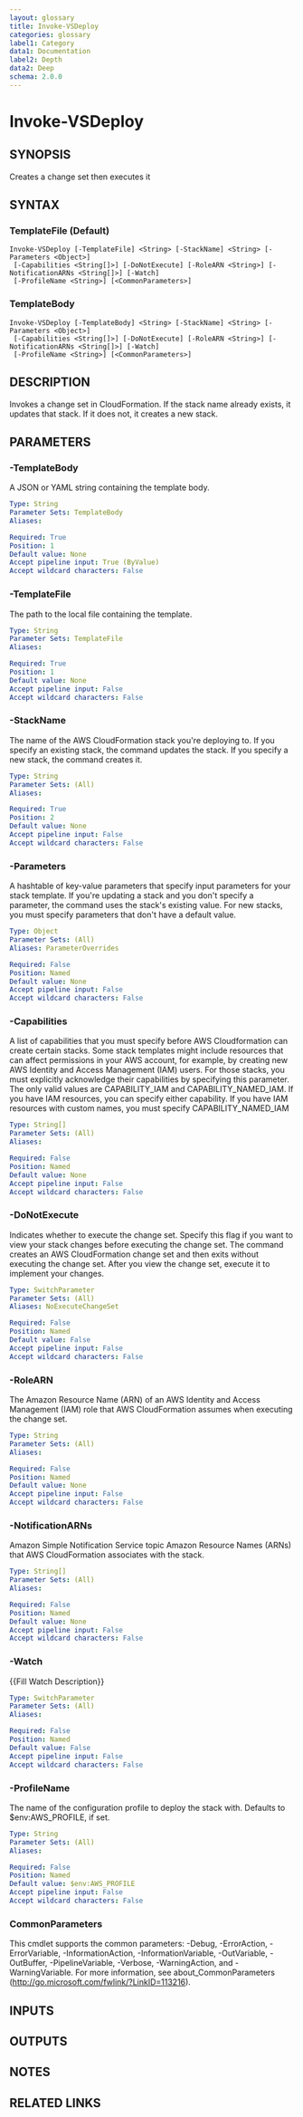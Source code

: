 ```yaml
---
layout: glossary
title: Invoke-VSDeploy
categories: glossary
label1: Category
data1: Documentation
label2: Depth
data2: Deep
schema: 2.0.0
---
```


# Invoke-VSDeploy

## SYNOPSIS
Creates a change set then executes it

## SYNTAX

### TemplateFile (Default)
```
Invoke-VSDeploy [-TemplateFile] <String> [-StackName] <String> [-Parameters <Object>]
 [-Capabilities <String[]>] [-DoNotExecute] [-RoleARN <String>] [-NotificationARNs <String[]>] [-Watch]
 [-ProfileName <String>] [<CommonParameters>]
```

### TemplateBody
```
Invoke-VSDeploy [-TemplateBody] <String> [-StackName] <String> [-Parameters <Object>]
 [-Capabilities <String[]>] [-DoNotExecute] [-RoleARN <String>] [-NotificationARNs <String[]>] [-Watch]
 [-ProfileName <String>] [<CommonParameters>]
```

## DESCRIPTION
Invokes a change set in CloudFormation.
If the stack name already exists, it updates that stack.
If it does not, it creates a new stack.

## PARAMETERS

### -TemplateBody
A JSON or YAML string containing the template body.

```yaml
Type: String
Parameter Sets: TemplateBody
Aliases:

Required: True
Position: 1
Default value: None
Accept pipeline input: True (ByValue)
Accept wildcard characters: False
```

### -TemplateFile
The path to the local file containing the template.

```yaml
Type: String
Parameter Sets: TemplateFile
Aliases:

Required: True
Position: 1
Default value: None
Accept pipeline input: False
Accept wildcard characters: False
```

### -StackName
The name of the AWS CloudFormation stack you're deploying to.
If you specify an existing stack, the command updates the stack.
If you specify a new stack, the command creates it.

```yaml
Type: String
Parameter Sets: (All)
Aliases:

Required: True
Position: 2
Default value: None
Accept pipeline input: False
Accept wildcard characters: False
```

### -Parameters
A hashtable of key-value parameters that specify input parameters for your stack template.
If you're updating a stack and you don't specify a parameter, the command uses the stack's existing value.
For new stacks, you must specify parameters that don't have a default value.

```yaml
Type: Object
Parameter Sets: (All)
Aliases: ParameterOverrides

Required: False
Position: Named
Default value: None
Accept pipeline input: False
Accept wildcard characters: False
```

### -Capabilities
A list of capabilities that you must specify before AWS Cloudformation can create certain stacks.
Some stack templates might include resources that can affect permissions in your AWS account, for example, by creating new AWS Identity and Access Management (IAM) users.
For those stacks, you must explicitly acknowledge their capabilities by specifying this parameter.
The only valid values are CAPABILITY_IAM and CAPABILITY_NAMED_IAM.
If you have IAM resources, you can specify either capability.
If you have IAM resources with custom names, you must specify CAPABILITY_NAMED_IAM

```yaml
Type: String[]
Parameter Sets: (All)
Aliases:

Required: False
Position: Named
Default value: None
Accept pipeline input: False
Accept wildcard characters: False
```

### -DoNotExecute
Indicates whether to execute the change set.
Specify this flag if you want to view your stack changes before executing the change set.
The command creates an AWS CloudFormation change set and then exits without executing the change set.
After you view the change set, execute it to implement your changes.

```yaml
Type: SwitchParameter
Parameter Sets: (All)
Aliases: NoExecuteChangeSet

Required: False
Position: Named
Default value: False
Accept pipeline input: False
Accept wildcard characters: False
```

### -RoleARN
The Amazon Resource Name (ARN) of an AWS Identity and Access Management (IAM) role that AWS CloudFormation assumes when executing the change set.

```yaml
Type: String
Parameter Sets: (All)
Aliases:

Required: False
Position: Named
Default value: None
Accept pipeline input: False
Accept wildcard characters: False
```

### -NotificationARNs
Amazon Simple Notification Service topic Amazon Resource Names (ARNs) that AWS CloudFormation associates with the stack.

```yaml
Type: String[]
Parameter Sets: (All)
Aliases:

Required: False
Position: Named
Default value: None
Accept pipeline input: False
Accept wildcard characters: False
```

### -Watch
{{Fill Watch Description}}

```yaml
Type: SwitchParameter
Parameter Sets: (All)
Aliases:

Required: False
Position: Named
Default value: False
Accept pipeline input: False
Accept wildcard characters: False
```

### -ProfileName
The name of the configuration profile to deploy the stack with.
Defaults to $env:AWS_PROFILE, if set.

```yaml
Type: String
Parameter Sets: (All)
Aliases:

Required: False
Position: Named
Default value: $env:AWS_PROFILE
Accept pipeline input: False
Accept wildcard characters: False
```

### CommonParameters
This cmdlet supports the common parameters: -Debug, -ErrorAction, -ErrorVariable, -InformationAction, -InformationVariable, -OutVariable, -OutBuffer, -PipelineVariable, -Verbose, -WarningAction, and -WarningVariable.
For more information, see about_CommonParameters (http://go.microsoft.com/fwlink/?LinkID=113216).

## INPUTS

## OUTPUTS

## NOTES

## RELATED LINKS
